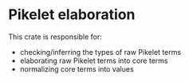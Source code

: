 # Pikelet elaboration

This crate is responsible for:

- checking/inferring the types of raw Pikelet terms
- elaborating raw Pikelet terms into core terms
- normalizing core terms into values
